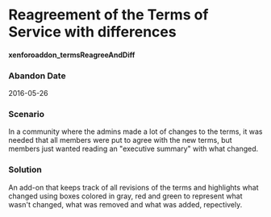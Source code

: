 # Reagreement of the Terms of Service with differences
#### xenforoaddon_termsReagreeAndDiff

### Abandon Date

2016-05-26

### Scenario

In a community where the admins made a lot of changes to the terms, it was needed that all members were put to agree with the new terms, but members just wanted reading an "executive summary" with what changed.

### Solution

An add-on that keeps track of all revisions of the terms and highlights what changed using boxes colored in gray, red and green to represent what wasn't changed, what was removed and what was added, repectively.
